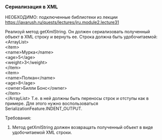 
### Сериализация в XML

НЕОБХОДИМО: подключенные библиотеки из лекции https://javarush.ru/quests/lectures/jru.module2.lecture31

Реализуй метод getXmlString. Он должен сериализовать полученный объект в XML строку и вернуть ее.
Строка должна быть удобочитаемой:\
&lt;ArrayList&gt;\
&lt;item&gt;\
&lt;name&gt;Мурка&lt;/name&gt;\
&lt;age&gt;5&lt;/age&gt;\
&lt;weight&gt;3&lt;/weight&gt;\
&lt;/item&gt;\
&lt;item&gt;\
&lt;name&gt;Полкан&lt;/name&gt;\
&lt;age&gt;8&lt;/age&gt;\
&lt;owner&gt;Билли Бонс&lt;/owner&gt;\
&lt;/item&gt;\
&lt;/ArrayList&gt;
Т.е. в ней должны быть переносы строк и отступы как в примере. Для этого нужно воспользоваться SerializationFeature.INDENT_OUTPUT.


Требования:
1.	Метод getXmlString должен возвращать полученный объект в виде удобочитаемой XML строки.


